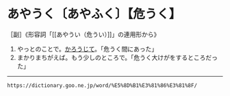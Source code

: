# あやうく〔あやふく〕【危うく】

［副］《形容詞「[[あやうい（危うい）]]」の連用形から》
1.  やっとのことで。[かろうじて](かろうじて（辛うじて）)。「危うく間にあった」
2.  まかりまちがえば。もう少しのところで。「危うく大けがをするところだった」

---
`https://dictionary.goo.ne.jp/word/%E5%8D%B1%E3%81%86%E3%81%8F/`